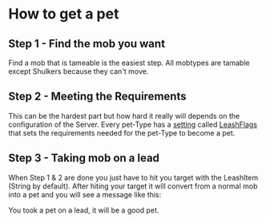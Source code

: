 # How to get a pet

## Step 1 - Find the mob you want

Find a mob that is tameable is the easiest step. All mobtypes are tamable except Shulkers because they can't move.

## Step 2 - Meeting the Requirements

This can be the hardest part but how hard it really will depends on the configuration of the Server. Every pet-Type has a [setting](../setup/configurations/pet-config.yml.md) called [LeashFlags](../systems/leashflag.md) that sets the requirements needed for the pet-Type to become a pet.

## Step 3 - Taking mob on a lead

When Step 1 & 2 are done you just have to hit you target with the LeashItem \(String by default\). After hiting your target it will convert from a normal mob into a pet and you will see a message like this:

You took a pet on a lead, it will be a good pet.

